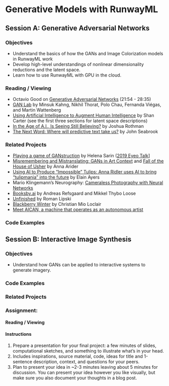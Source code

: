 # Generative Models with RunwayML

## Session A: Generative Adversarial Networks

### Objectives
* Understand the basics of how the GANs and Image Colorization models in RunwayML work
* Develop high-level understandings of nonlinear dimensionality reductions and the latent space.
* Learn how to use RunwayML with GPU in the cloud.

### Reading / Viewing
* Octavio Good on [Generative Adversarial Networks](https://www.youtube.com/watch?v=Oqm9vsf_hvU&feature=youtu.be&t=1313) (21:54 - 28:35)
* [GAN Lab](https://poloclub.github.io/ganlab/) by Minsuk Kahng, Nikhil Thorat, Polo Chau, Fernanda Viégas, and Martin Wattenberg
* [Using Artificial Intelligence to Augment Human Intelligence](https://distill.pub/2017/aia/) by Shan Carter (see the first three sections for latent space descriptions)
* [In the Age of A.I., Is Seeing Still Believing?](https://www.newyorker.com/magazine/2018/11/12/in-the-age-of-ai-is-seeing-still-believing) by Joshua Rothman
* [The Next Word: Where will predictive text take us?](https://www.newyorker.com/magazine/2019/10/14/can-a-machine-learn-to-write-for-the-new-yorker) by John Seabrook

### Related Projects
* [Playing a game of GANstruction](https://thegradient.pub/playing-a-game-of-ganstruction/) by Helena Sarin ([2019 Eyeo Talk](https://vimeo.com/354276365)]
* [Misremembering and Mistranslating: GANs in Art Context](http://annaridler.com/gans-in-art) and [Fall of the House of Usher](http://annaridler.com/fall-of-the-house-of-usher) by Anna Arider
* [Using AI to Produce “Impossible” Tulips: Anna Ridler uses AI to bring “tulipmania” into the future](https://hyperallergic.com/487261/anna-ridler-tulipmania/) by Elain Ayers
* Mario Klingemann’s Neurography: [Cameraless Photography with Neural Networks](https://www.youtube.com/watch?v=21W5-q5YYjw)
* [Booksby.ai](https://booksby.ai/about/) by Andreas Refsgaard and Mikkel Thybo Loose
* [Unfinished](https://aiartists.org/roman-lipski) by Roman Lipski
* [Blackberry Winter](https://christianmioloclair.com/blackberrywinter) by Christian Mio Loclair
* [Meet AICAN, a machine that operates as an autonomous artist](https://www.interaliamag.org/articles/ahmed-elgammal/)

### Code Examples

## Session B: Interactive Image Synthesis

### Objectives
* Understand how GANs can be applied to interactive systems to generate imagery.

### Code Examples

### Related Projects

### Assignment:

#### Reading / Viewing

#### Instructions
1. Prepare a presentation for your final project: a few minutes of slides, computational sketches, and something to illustrate what’s in your head.
2. Includes inspirations, source material, code, ideas for title and 1-sentence description, context, and questions for your peers.
3. Plan to present your idea in ~2-3 minutes leaving about 5 minutes for discussion. You can present your idea however you like visually, but make sure you also document your thoughts in a blog post.

